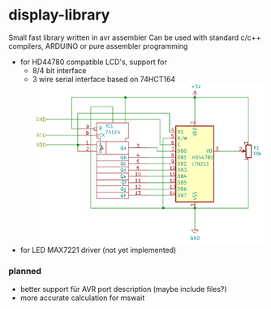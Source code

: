 # display-library
Small fast library written in avr assembler
Can be used with standard c/c++ compilers, ARDUINO or pure assembler programming

* for HD44780 compatible LCD's, support for
  * 8/4 bit interface
  * 3 wire serial interface based on 74HCT164
  ![Circuit](https://github.com/rlnd-ldwg/disp-lib/blob/master/circuit.png)
* for LED MAX7221 driver (not yet implemented)

### planned
* better support für AVR port description (maybe include files?)
* more accurate calculation for mswait
